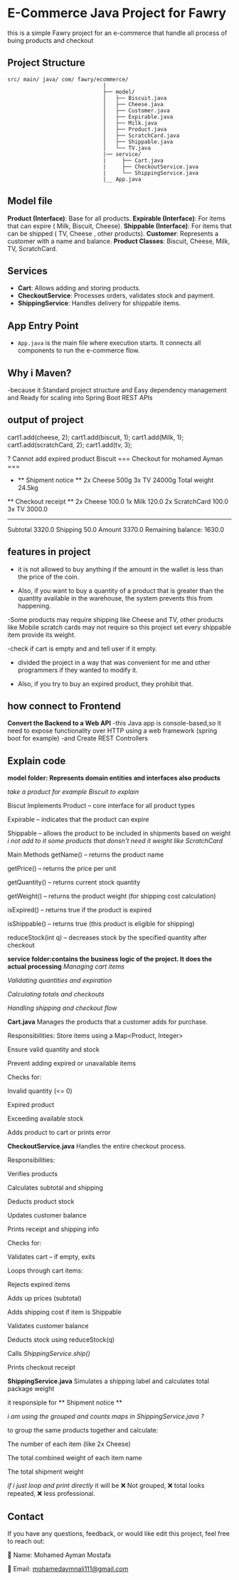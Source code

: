 # E-Commerce Java Project for Fawry

this is a simple Fawry project for an e-commerce that handle all process of buing products and checkout

## Project Structure

```
src/ main/ java/ com/ fawry/ecommerce/
                              |
                              ├── model/
                              │   ├── Biscuit.java
                              │   ├── Cheese.java
                              │   ├── Customer.java
                              │   ├── Expirable.java
                              │   ├── Milk.java
                              │   ├── Product.java
                              │   ├── ScratchCard.java
                              │   ├── Shippable.java
                              │   └── TV.java
                              |── service/
                              |     ├── Cart.java
                              |     ├── CheckoutService.java
                              |     └── ShippingService.java
                              |__ App.java
```

## Model file

**Product (Interface)**: Base for all products.
**Expirable (Interface)**: For items that can expire ( Milk, Biscuit, Cheese).
**Shippable (Interface)**: For items that can be shipped ( TV, Cheese , other products).
**Customer**: Represents a customer with a name and balance.
**Product Classes**: Biscuit, Cheese, Milk, TV, ScratchCard.

## Services

- **Cart**: Allows adding and storing products.
- **CheckoutService**: Processes orders, validates stock and payment.
- **ShippingService**: Handles delivery for shippable items.

## App Entry Point

- `App.java` is the main file where execution starts. It connects all components to run the e-commerce flow.

## Why i Maven?

-because it Standard project structure and Easy dependency management and Ready for scaling into Spring Boot REST APIs

## output of project

cart1.add(cheese, 2);
cart1.add(biscuit, 1);
cart1.add(Milk, 1);
cart1.add(scratchCard, 2);
cart1.add(tv, 3);

? Cannot add expired product Biscuit
=== Checkout for mohamed Ayman ===

- ** Shipment notice **
  2x Cheese 500g
  3x TV 24000g
  Total weight 24.5kg

** Checkout receipt **
2x Cheese 100.0
1x Milk 120.0
2x ScratchCard 100.0
3x TV 3000.0

---

Subtotal 3320.0
Shipping 50.0
Amount 3370.0
Remaining balance: 1630.0

## features in project

- it is not allowed to buy anything if the amount in the wallet is less than the price of the coin.

- Also, if you want to buy a quantity of a product that is greater than the quantity available in the warehouse, the system prevents this from happening.

-Some products may require shipping like Cheese and TV, other
products like Mobile scratch cards may not require so this project set every
shippable item provide its weight.

-check if cart is empty and and tell user if it empty.

- divided the project in a way that was convenient for me and other programmers if they wanted to modify it.

- Also, if you try to buy an expired product, they prohibit that.

## how connect to Frontend

**Convert the Backend to a Web API**
-this Java app is console-based,so it need to expose functionality over HTTP using a web framework (spring boot for example)
-and Create REST Controllers

##

## Explain code

**model folder: Represents domain entities and interfaces also products**

_take a product for example Biscuit to explain_

Biscut Implements
Product – core interface for all product types

Expirable – indicates that the product can expire

Shippable – allows the product to be included in shipments based on weight
_i not add to it some products that donsn't need it weight like ScratchCard_

Main Methods
getName() – returns the product name

getPrice() – returns the price per unit

getQuantity() – returns current stock quantity

getWeight() – returns the product weight (for shipping cost calculation)

isExpired() – returns true if the product is expired

isShippable() – returns true (this product is eligible for shipping)

reduceStock(int q) – decreases stock by the specified quantity after checkout

**service folder:contains the business logic of the project. It does the actual processing**
_Managing cart items_

_Validating quantities and expiration_

_Calculating totals and checkouts_

_Handling shipping and checkout flow_

**Cart.java**
Manages the products that a customer adds for purchase.

Responsibilities:
Store items using a Map<Product, Integer>

Ensure valid quantity and stock

Prevent adding expired or unavailable items

Checks for:

Invalid quantity (<= 0)

Expired product

Exceeding available stock

Adds product to cart or prints error

**CheckoutService.java**
Handles the entire checkout process.

Responsibilities:

Verifies products

Calculates subtotal and shipping

Deducts product stock

Updates customer balance

Prints receipt and shipping info

Checks for:

Validates cart – if empty, exits

Loops through cart items:

Rejects expired items

Adds up prices (subtotal)

Adds shipping cost if item is Shippable

Validates customer balance

Deducts stock using reduceStock(q)

Calls _ShippingService.ship()_

Prints checkout receipt

**ShippingService.java**
Simulates a shipping label and calculates total package weight

it responsiple for ** Shipment notice **

_i am using the grouped and counts maps in ShippingService.java ?_

to group the same products together and calculate:

The number of each item (like 2x Cheese)

The total combined weight of each item name

The total shipment weight

_if i just loop and print directly_
it will be ❌ Not grouped, ❌ total looks repeated, ❌ less professional.

## Contact

If you have any questions, feedback, or would like edit this project, feel free to reach out:

👤 Name: Mohamed Ayman Mostafa

📧 Email: mohamedaymnali111@gmail.com
